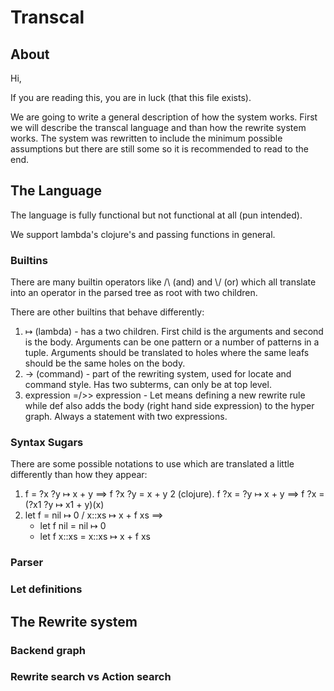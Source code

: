 # Transcal

## About
Hi,

If you are reading this, you are in luck (that this file exists).

We are going to write a general description of how the system works. 
First we will describe the transcal language and than how the rewrite system works.
The system was rewritten to include the minimum possible assumptions but there are
still some so it is recommended to read to the end.

## The Language
The language is fully functional but not functional at all (pun intended).

We support lambda's clojure's and passing functions in general. 

### Builtins
There are many builtin operators like /\\ (and) and \\/ (or) which all 
translate into an operator in the parsed tree as root with two children.  

There are other builtins that behave differently:
1. ↦ (lambda) - has a two children. First child is the arguments and second
is the body. Arguments can be one pattern or a number of patterns in a tuple.
Arguments should be translated to holes 
where the same leafs should be the same holes on the body.
2. -> (command) - part of the rewriting system, used for locate and command style.
Has two subterms, can only be at top level.
3. expression =/>> expression - Let means defining a new rewrite rule while def also adds 
the body (right hand side expression) to the hyper graph. Always a statement with
two expressions.

### Syntax Sugars
There are some possible notations to use which are translated a 
little differently than how they appear:
1. f = ?x ?y ↦ x + y ==> f ?x ?y = x + y
2 (clojure). f ?x = ?y ↦ x + y ==> f ?x = (?x1 ?y ↦ x1 + y)(x) 
3. let f = nil ↦ 0 / x::xs ↦ x + f xs ==> 
    - let f nil = nil ↦ 0
    - let f x::xs = x::xs ↦ x + f xs
    
### Parser

### Let definitions

## The Rewrite system

### Backend graph

### Rewrite search vs Action search
